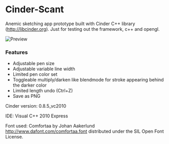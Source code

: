 Cinder-Scant
==============

Anemic sketching app prototype built with Cinder C++ library (http://libcinder.org). Just for testing out the framework, c++ and opengl.

![Preview](https://raw.github.com/meigo/Cinder-Scant/master/preview.png)

### Features
* Adjustable pen size
* Adjustable variable line width
* Limited pen color set
* Toggleable multiply/darken like blendmode for stroke appearing behind the darker color
* Limited length undo (Ctrl+Z)
* Save as PNG

Cinder version: 0.8.5_vc2010

IDE: Visual C++ 2010 Express 

Font used: Comfortaa by Johan Aakerlund http://www.dafont.com/comfortaa.font distributed under the SIL Open Font License.